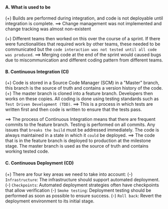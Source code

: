 #### A. What is used to be
(+) Builds are performed during integration, and code is not deployable until integration is complete.
==> Change management was not implemented and change tracking was almost non-existent

(+) Different teams then worked on this over the course of a sprint. If there were functionalities that required work by other teams, these needed to be communicated but the `code interaction was not tested until all code was produced`.
==> Merging code at the end of the sprint would caused bugs due to miscommunication and different coding pattern from different teams.

#### B. Continuous Integration (CI)
(+) Code is stored in a Source Code Manager (SCM) in a "Master" branch, this branch is the source of truth and contains a version history of the code.
(+) The master branch is cloned into a feature branch. Developers then works on these copies. All coding is done using testing standards such as `Test Driven Development (TDD)`. 
==> This is a process in which tests are written first and then code is written to ensure that the tests pass.

==> The process of Continuous Integration means that there are frequent commits to the feature branch. Testing is performed on all commits. Any issues that `breaks the build` must be addressed immediately. The code is always maintained in a state in which it `could` be deployed.
==> The code that is in the feature branch is deployed to production at the milestone stage. The master branch is used as the source of truth and contains working tested code.

#### C. Continuous Deployment (CD)
(+) There are four key areas we need to take into account:
	(-) `Infrastructure`: The infrastructure should support automated deployment.
	(-) `Checkpoints`: Automated deployment strategies often have checkpoints that allow verification
	(-) `Smoke testing`: Deployment testing should be performed as soon as possible to ensure success.
	(-) `Roll back`: Revert the deployment environment to its initial stage.

